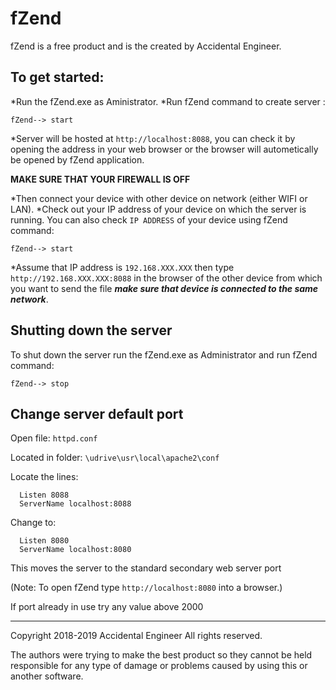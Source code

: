fZend
===================
fZend is a free product and is the created by Accidental Engineer.


To get started:
-------------------
*Run the fZend.exe as Aministrator.
*Run fZend command to create server : 
```
fZend--> start
```
*Server will be hosted at `http://localhost:8088`, you can check it by opening the 
address in your web browser or the browser will autometically be opened by fZend application.

**MAKE SURE THAT YOUR FIREWALL IS OFF**

*Then connect your device with other device on network (either WIFI or LAN).
*Check out your IP address of your device on which the server is running. You can also check `IP ADDRESS` of your device using fZend command:
```
fZend--> start
```

*Assume that IP address is `192.168.XXX.XXX` then type `http://192.168.XXX.XXX:8088` in the
browser of the other device from which you want to send the file ***make sure that device is connected to the same network***.


Shutting down the server
------------------------
To shut down the server run the fZend.exe as Administrator and run fZend command:
```
fZend--> stop
```


Change server default port
--------------------------
Open file: `httpd.conf`

Located in folder: `\udrive\usr\local\apache2\conf`

Locate the lines:
```
  Listen 8088
  ServerName localhost:8088
```
Change to:
```
  Listen 8080
  ServerName localhost:8080
```

This moves the server to the standard secondary web server port

(Note: To open fZend type `http://localhost:8080` into a browser.)

If port already in use try any value above 2000


-----------------------------------------------------------
Copyright 2018-2019 Accidental Engineer
All rights reserved.

The authors were trying to make the best product so they 
cannot be held responsible for any type of damage or 
problems caused by using this or another software.
